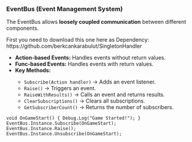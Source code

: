  <h3> EventBus (Event Management System)</h3>
    <p>The EventBus allows <strong>loosely coupled communication</strong> between different components.</p>
    <p>First you need to download this one here as Dependency: https://github.com/berkcankarabulut/SingletonHandler</p>
    <ul>
        <li><strong>Action-based Events:</strong> Handles events without return values.</li>
        <li><strong>Func-based Events:</strong> Handles events with return values.</li>
        <li><strong>Key Methods:</strong></li>
        <ul>
            <li><code>Subscribe<T>(Action handler)</code> → Adds an event listener.</li>
            <li><code>Raise<T>()</code> → Triggers an event.</li>
            <li><code>RaiseWithResults<T, TResult>()</code> → Calls an event and returns results.</li>
            <li><code>ClearSubscriptions<T>()</code> → Clears all subscriptions.</li>
            <li><code>GetSubscriberCount<T>()</code> → Returns the number of subscribers.</li>
        </ul>
    </ul>
    <pre><code>void OnGameStart() { Debug.Log("Game Started!"); }
EventBus.Instance.Subscribe<GameStartEvent>(OnGameStart);
EventBus.Instance.Raise<GameStartEvent>();
EventBus.Instance.Unsubscribe<GameStartEvent>(OnGameStart);
    </code></pre>
